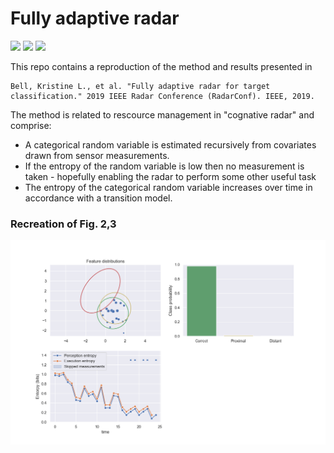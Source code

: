 # Fully adaptive radar 
![](https://img.shields.io/badge/python-v3.7-blue) ![](https://shields.io/badge/license-Apache-blue) ![](https://img.shields.io/badge/Cognative-Radar-brightgreen)

This repo contains a reproduction of the method and results presented in 

    Bell, Kristine L., et al. "Fully adaptive radar for target classification." 2019 IEEE Radar Conference (RadarConf). IEEE, 2019.

The method is related to rescource management in "cognative radar" and comprise:

- A categorical random variable is estimated recursively from covariates drawn from sensor measurements. 
- If the entropy of the random variable is low then no measurement is taken - hopefully enabling the radar to perform some other useful task
- The entropy of the categorical random variable increases over time in accordance with a transition model.

### Recreation of Fig. 2,3 
![](images/visualization.png)
